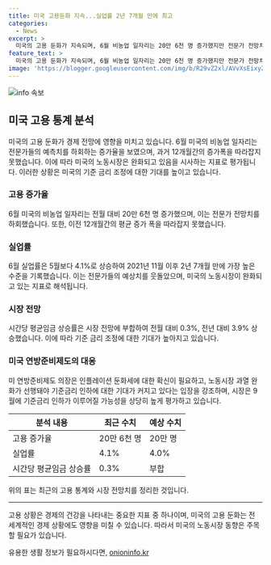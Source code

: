 ```yaml
---
title: 미국 고용둔화 지속...실업률 2년 7개월 만에 최고
categories:
  - News
excerpt: >
  미국의 고용 둔화가 지속되며, 6월 비농업 일자리는 20만 6천 명 증가했지만 전문가 전망치를 아슬아슬하게 웃돌았다. 고용지표는 4∼5월의 하향 조정으로 앞선 기간보다 부진한 결과를 보였고, 실업률은 2021년 이후 최고치를 기록했다. 노동시장의 완화 지표로 여겨지는데, 이에 따라 제롬 파월 미 연방준비제도 의장은 노동시장 과열을 막기 위해 기준금리 인하를 강조하고 있다. 노동시장의 변화가 기준금리 조정에 영향을 미치고 있으며, 9월에 인하될 가능성이 커졌다는 관측이 나오고 있다.
feature_text: >
  미국의 고용 둔화가 지속되며, 6월 비농업 일자리는 20만 6천 명 증가했지만 전문가 전망치를 아슬아슬하게 웃돌았다. 고용지표는 4∼5월의 하향 조정으로 앞선 기간보다 부진한 결과를 보였고, 실업률은 2021년 이후 최고치를 기록했다. 노동시장의 완화 지표로 여겨지는데, 이에 따라 제롬 파월 미 연방준비제도 의장은 노동시장 과열을 막기 위해 기준금리 인하를 강조하고 있다. 노동시장의 변화가 기준금리 조정에 영향을 미치고 있으며, 9월에 인하될 가능성이 커졌다는 관측이 나오고 있다.
image: 'https://blogger.googleusercontent.com/img/b/R29vZ2xl/AVvXsEixyZcFfHzMRdzZMjFBmAUKJYCLCGyLL1o632UiGVXcaFdKo_bkvkuCioo0uUKlGfBVcT3P84aROyZIXSBEx3Aw5nCQ3pTgDom1WDC4m8eifvWiAmWEEVb4x6G_l8C0QH225ldMjyaFvpxGEBGNO37VmDTDMHGhJPq73UglMfDca1-0aw/s1600/blogspot.png'
---
```


<p><img src="https://blogger.googleusercontent.com/img/b/R29vZ2xl/AVvXsEixyZcFfHzMRdzZMjFBmAUKJYCLCGyLL1o632UiGVXcaFdKo_bkvkuCioo0uUKlGfBVcT3P84aROyZIXSBEx3Aw5nCQ3pTgDom1WDC4m8eifvWiAmWEEVb4x6G_l8C0QH225ldMjyaFvpxGEBGNO37VmDTDMHGhJPq73UglMfDca1-0aw/s1600/blogspot.png" alt="info 속보" /></p>

<h2 data-ke-size="size26">미국 고용 통계 분석</h2>

<p data-ke-size="size16">미국의 고용 둔화가 경제 전망에 영향을 미치고 있습니다. 6월 미국의 비농업 일자리는 전문가들의 예측치를 하회하는 증가율을 보였으며, 과거 12개월간의 증가폭을 따라잡지 못했습니다. 이에 따라 미국의 노동시장은 완화되고 있음을 시사하는 지표로 평가됩니다. 이러한 상황은 미국의 기준 금리 조정에 대한 기대를 높이고 있습니다.</p>

<h3>고용 증가율</h3>

<p data-ke-size="size16">6월 미국의 비농업 일자리는 전월 대비 20만 6천 명 증가했으며, 이는 전문가 전망치를 하회했습니다. 또한, 이전 12개월간의 평균 증가 폭을 따라잡지 못했습니다.</p>

<h3>실업률</h3>

<p data-ke-size="size16">6월 실업률은 5월보다 4.1%로 상승하여 2021년 11월 이후 2년 7개월 만에 가장 높은 수준을 기록했습니다. 이는 전문가들의 예상치를 웃돌았으며, 미국의 노동시장이 완화되고 있는 지표로 해석됩니다.</p>

<h3>시장 전망</h3>

<p data-ke-size="size16">시간당 평균임금 상승률은 시장 전망에 부합하여 전월 대비 0.3%, 전년 대비 3.9% 상승했습니다. 이에 따라 기준 금리 조정에 대한 기대가 높아지고 있습니다.</p>

<h3>미국 연방준비제도의 대응</h3>

<p data-ke-size="size16">미 연방준비제도 의장은 인플레이션 둔화세에 대한 확신이 필요하고, 노동시장 과열 완화가 선행돼야 기준금리 인하에 대한 기대가 커지고 있다는 입장을 강조하며, 시장은 9월에 기준금리 인하가 이루어질 가능성을 상당히 높게 평가하고 있습니다.</p>

<table>
    <thead>
        <tr>
            <th>분석 내용</th>
            <th>최근 수치</th>
            <th>예상 수치</th>
        </tr>
    </thead>
    <tbody>
        <tr>
            <td>고용 증가율</td>
            <td>20만 6천 명</td>
            <td>20만 명</td>
        </tr>
        <tr>
            <td>실업률</td>
            <td>4.1%</td>
            <td>4.0%</td>
        </tr>
        <tr>
            <td>시간당 평균임금 상승률</td>
            <td>0.3%</td>
            <td>부합</td>
        </tr>
    </tbody>
</table>

<p data-ke-size="size16">위의 표는 최근의 고용 통계와 시장 전망치를 정리한 것입니다.</p>

<hr>

<p data-ke-size="size16">고용 상황은 경제의 건강을 나타내는 중요한 지표 중 하나이며, 미국의 고용 둔화는 전 세계적인 경제 상황에도 영향을 미칠 수 있습니다. 따라서 미국의 노동시장 동향은 주목할 필요가 있습니다.</p>
유용한 생활 정보가 필요하시다면, <a href="https://onioninfo.kr" rel="dofollow">onioninfo.kr</a>


